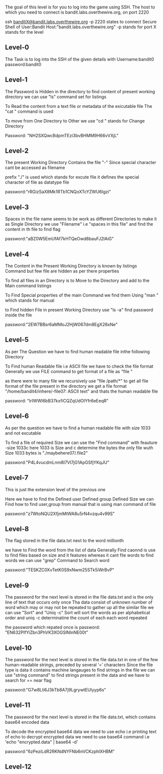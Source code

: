 The goal of this level is for you to log into the game using SSH. The host to which you need to connect is bandit.labs.overthewire.org, on port 2220

ssh banditX@bandit.labs.overthewire.org -p 2220 states to connect Secure Shell of User:Bandit Host:"bandit.labs.overthewire.org" -p stands for port X stands for the level
## Level-0
The Task is to log into the SSH of the given details with Username:bandit0 password:bandit0
## Level-1
The Password is Hidden in the directory to find content of present working directory we can use "ls" command set for listings

To Read the content from a text file or metadata of the exicutable file The "cat <filename>" command is used

To move from One Directory to Other we use "cd <filename>" stands for Change Directory

Password: "NH2SXQwcBdpmTEzi3bvBHMM9H66vVXjL"
## Level-2
The present Working Directory Contains the file "-" Since special character cant be accessed as filename

prefix "./" is used which stands for excute file it defines the special character of file as datatype file

password:"rRGizSaX8Mk1RTb1CNQoXTcYZWU6lgzi"

## Level-3
Spaces in the file name seems to be work as different Directories to make it as Single Directory we use "Filename" i.e "spaces in this file" and find the content in th file to find flag

password:"aBZ0W5EmUfAf7kHTQeOwd8bauFJ2lAiG"

## Level-4
The Content in the Present Working Directory is known by listings Command but few file are hidden as per there properties 

To find all files in an Directory is to Move to the Directory and add  to the Main command listings

To Find Special properties of the main Command we find them Using "man <Command>" which stands for manual

to Find hidden File in present Working Directory use "ls -a" find password inside the file

password:"2EW7BBsr6aMMoJ2HjW067dm8EgX26xNe"

## Level-5
As per The Question we have to find human readable file inthe following Directory 

To Find human Readable file i.e ASCII file we have to check the file format Generally we use FILE command to get format of a file as "file <filename>"

as there were to many file we recursively use "file /path/*" to get all file format of the file present in the directory
we get a file format "/home/bandit4/inhere/-file07: ASCII text" and thats the human readable file

password: "lrIWWI6bB37kxfiCQZqUdOIYfr6eEeqR"

## Level-6
As per the question we have to find a human readable file with size 1033 and not excutable

To find a file of required Size we can use the "Find command" with feauture -size 1033c here 1033 is Size and c determine the bytes 
the only file wuth Size 1033 bytes is "./maybehere07/.file2"

password:"P4L4vucdmLnm8I7Vl7jG1ApGSfjYKqJU"

## Level-7
This is just the extension level of the previous one 

Here we have to find the Defined user Defined group Defined Size
we can Find how to find user,group from manual that is using man command of file

password:"z7WtoNQU2XfjmMtWA8u5rN4vzqu4v99S"
## Level-8
The flag stored in the file data.txt next to the word millionth

we have to Find the word from the list of data Generally Find caonnd is use to find files based on size and it features whereas it cant file words
to find words we can use "grep" Command to Search word

password:"TESKZC0XvTetK0S9xNwm25STk5iWrBvP"
## Level-9
The password for the next level is stored in the file data.txt and is the only line of text that occurs only once
Tha data consist of unknown number of word which may or may not be repeated to gather up all the similar file we can use "Sort" and "Uniq -c" 
Sort will sort the words as per alphabetical order and uniq -c determinatine the count of each each word repeated

the password which repated once is
password: "EN632PlfYiZbn3PhVK3XOGSlNInNE00t"
 ## Level-10
 The password for the next level is stored in the file data.txt in one of the few human-readable strings, preceded by several ‘=’ characters
 Since the file type is data it contains machine langauges to find strings in the file we can use "string command" to find strings present in the data
and we have to search for == near flag

password:"G7w8LIi6J3kTb8A7j9LgrywtEUlyyp6s"

## Level-11
The password for the next level is stored in the file data.txt, which contains base64 encoded data

To decode the encrypted base64 data we need to use echo i.e printing text of echo to decrypt encrypted data we need to use base64 command
i.e 'echo "encrypted.data" | base64 -d'

password:"6zPeziLdR2RKNdNYFNb6nVCKzphlXHBM"

## Level-12




